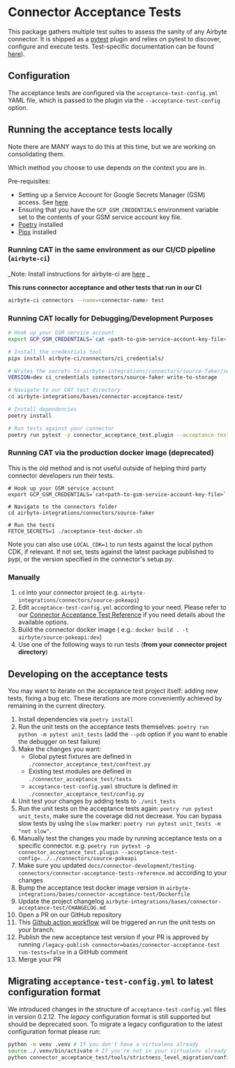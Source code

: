 # Connector Acceptance Tests
This package gathers multiple test suites to assess the sanity of any Airbyte connector.
It is shipped as a [pytest](https://docs.pytest.org/en/7.1.x/) plugin and relies on pytest to discover, configure and execute tests.
Test-specific documentation can be found [here](https://docs.airbyte.com/connector-development/testing-connectors/connector-acceptance-tests-reference/)).

## Configuration
The acceptance tests are configured via the `acceptance-test-config.yml` YAML file, which is passed to the plugin via the `--acceptance-test-config` option.

## Running the acceptance tests locally
Note there are MANY ways to do this at this time, but we are working on consolidating them.

Which method you choose to use depends on the context you are in.

Pre-requisites:
- Setting up a Service Account for Google Secrets Manager (GSM) access. See [here](https://github.com/airbytehq/airbyte/blob/master/airbyte-ci/connectors/ci_credentials/README.md)
- Ensuring that you have the `GCP_GSM_CREDENTIALS` environment variable set to the contents of your GSM service account key file.
- [Poetry](https://python-poetry.org/docs/#installation) installed
- [Pipx](https://pypa.github.io/pipx/installation/) installed

### Running CAT in the same environment as our CI/CD pipeline (`airbyte-ci`)

_Note: Install instructions for airbyte-ci are [here](https://github.com/airbytehq/airbyte/blob/master/airbyte-ci/connectors/pipelines/README.md) _

**This runs connector acceptance and other tests that run in our CI**
```bash
airbyte-ci connectors --name=<connector-name> test
```

### Running CAT locally for Debugging/Development Purposes
```bash
# Hook up your GSM service account
export GCP_GSM_CREDENTIALS=`cat <path-to-gsm-service-account-key-file>`

# Install the credentials tool
pipx install airbyte-ci/connectors/ci_credentials/

# Writes the secrets to airbyte-integrations/connectors/source-faker/secrets
VERSION=dev ci_credentials connectors/source-faker write-to-storage

# Navigate to our CAT test directory
cd airbyte-integrations/bases/connector-acceptance-test/

# Install dependencies
poetry install

# Run tests against your connector
poetry run pytest -p connector_acceptance_test.plugin --acceptance-test-config=../../connectors/source-faker --pdb
```

### Running CAT via the production docker image (deprecated)
This is the old method and is not useful outside of helping third party connector developers run their tests.

```
# Hook up your GSM service account
export GCP_GSM_CREDENTIALS=`cat<path-to-gsm-service-account-key-file>`

# Navigate to the connectors folder
cd airbyte-integrations/connectors/source-faker

# Run the tests
FETCH_SECRETS=1 ./acceptance-test-docker.sh
```

Note you can also use `LOCAL_CDK=1` to run tests against the local python CDK, if relevant. If not set, tests against the latest package published to pypi, or the version specified in the connector's setup.py.

### Manually
1. `cd` into your connector project (e.g. `airbyte-integrations/connectors/source-pokeapi`)
2. Edit `acceptance-test-config.yml` according to your need. Please refer to our [Connector Acceptance Test Reference](https://docs.airbyte.com/connector-development/testing-connectors/connector-acceptance-tests-reference/) if you need details about the available options.
3. Build the connector docker image ( e.g.: `docker build . -t airbyte/source-pokeapi:dev`)
4. Use one of the following ways to run tests (**from your connector project directory**)


## Developing on the acceptance tests
You may want to iterate on the acceptance test project itself: adding new tests, fixing a bug etc.
These iterations are more conveniently achieved by remaining in the current directory.

1. Install dependencies via `poetry install`
3. Run the unit tests on the acceptance tests themselves: `poetry run python -m pytest unit_tests` (add the `--pdb` option if you want to enable the debugger on test failure)
4. Make the changes you want:
    * Global pytest fixtures are defined in `./connector_acceptance_test/conftest.py`
    * Existing test modules are defined in `./connector_acceptance_test/tests`
    * `acceptance-test-config.yaml` structure is defined in `./connector_acceptance_test/config.py`
5. Unit test your changes by adding tests to `./unit_tests`
6. Run the unit tests on the acceptance tests again: `poetry run pytest unit_tests`, make sure the coverage did not decrease. You can bypass slow tests by using the `slow` marker: `poetry run pytest unit_tests -m "not slow"`.
7. Manually test the changes you made by running acceptance tests on a specific connector. e.g. `poetry run pytest -p connector_acceptance_test.plugin --acceptance-test-config=../../connectors/source-pokeapi`
8. Make sure you updated `docs/connector-development/testing-connectors/connector-acceptance-tests-reference.md` according to your changes
9. Bump the acceptance test docker image version in `airbyte-integrations/bases/connector-acceptance-test/Dockerfile`
10. Update the project changelog `airbyte-integrations/bases/connector-acceptance-test/CHANGELOG.md`
11. Open a PR on our GitHub repository
12. This [Github action workflow](https://github.com/airbytehq/airbyte/blob/master/.github/workflows/cat-tests.yml) will be triggered an run the unit tests on your branch.
13. Publish the new acceptance test version if your PR is approved by running `/legacy-publish connector=bases/connector-acceptance-test run-tests=false` in a GitHub comment
14. Merge your PR

## Migrating `acceptance-test-config.yml` to latest configuration format
We introduced changes in the structure of `acceptance-test-config.yml` files in version 0.2.12.
The *legacy* configuration format is still supported but should be deprecated soon.
To migrate a legacy configuration to the latest configuration format please run:

```bash
python -m venv .venv # If you don't have a virtualenv already
source ./.venv/bin/activate # If you're not in your virtualenv already
python connector_acceptance_test/tools/strictness_level_migration/config_migration.py ../../connectors/source-to-migrate/acceptance-test-config.yml
```
